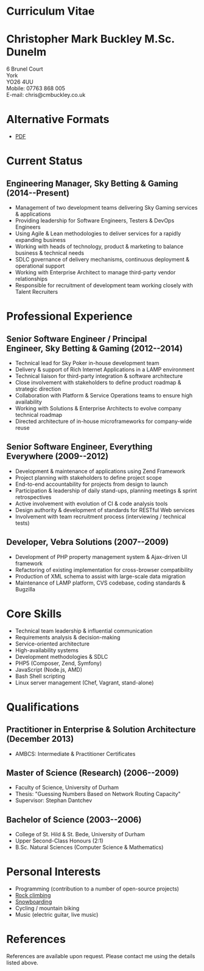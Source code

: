 # Curriculum Vitae 

# Christopher Mark Buckley M.Sc. Dunelm

6 Brunel Court\
York\
YO26 4UU\
Mobile: 07763 868 005\
E-mail: chris\@cmbuckley.co.uk

# Alternative Formats

-   [PDF](http://cmbuckley.co.uk/files/2012/04/cv.pdf)

# Current Status

## Engineering Manager, Sky Betting & Gaming (2014--Present)

-   Management of two development teams delivering Sky Gaming services &
    applications
-   Providing leadership for Software Engineers, Testers & DevOps
    Engineers
-   Using Agile & Lean methodologies to deliver services for a rapidly
    expanding business
-   Working with heads of technology, product & marketing to balance
    business & technical needs
-   SDLC governance of delivery mechanisms, continuous deployment &
    operational support
-   Working with Enterprise Architect to manage third-party vendor
    relationships
-   Responsible for recruitment of development team working closely with
    Talent Recruiters

# Professional Experience

## Senior Software Engineer / Principal Engineer, Sky Betting & Gaming (2012--2014)

-   Technical lead for Sky Poker in-house development team
-   Delivery & support of Rich Internet Applications in a LAMP
    environment
-   Technical liaison for third-party integration & software
    architecture
-   Close involvement with stakeholders to define product roadmap &
    strategic direction
-   Collaboration with Platform & Service Operations teams to ensure
    high availability
-   Working with Solutions & Enterprise Architects to evolve company
    technical roadmap
-   Directed architecture of in-house microframeworks for company-wide
    reuse

## Senior Software Engineer, Everything Everywhere (2009--2012)

-   Development & maintenance of applications using Zend Framework
-   Project planning with stakeholders to define project scope
-   End-to-end accountability for projects from design to launch
-   Participation & leadership of daily stand-ups, planning meetings &
    sprint retrospectives
-   Active involvement with evolution of CI & code analysis tools
-   Design authority & development of standards for RESTful Web services
-   Involvement with team recruitment process (interviewing / technical
    tests)

## Developer, Vebra Solutions (2007--2009)

-   Development of PHP property management system & Ajax-driven UI
    framework
-   Refactoring of existing implementation for cross-browser
    compatibility
-   Production of XML schema to assist with large-scale data migration
-   Maintenance of LAMP platform, CVS codebase, coding standards &
    Bugzilla

# Core Skills

-   Technical team leadership & influential communication
-   Requirements analysis & decision-making
-   Service-oriented architecture
-   High-availability systems
-   Development methodologies & SDLC
-   PHP5 (Composer, Zend, Symfony)
-   JavaScript (Node.js, AMD)
-   Bash Shell scripting
-   Linux server management (Chef, Vagrant, stand-alone)

# Qualifications

## Practitioner in Enterprise & Solution Architecture (December 2013)

-   AMBCS: Intermediate & Practitioner Certificates

## Master of Science (Research) (2006--2009)

-   Faculty of Science, University of Durham
-   Thesis: "Guessing Numbers Based on Network Routing Capacity"
-   Supervisor: Stephan Dantchev

## Bachelor of Science (2003--2006)

-   College of St. Hild & St. Bede, University of Durham
-   Upper Second-Class Honours (2:1)
-   B.Sc. Natural Sciences (Computer Science & Mathematics)

# Personal Interests

-   Programming (contribution to a number of open-source projects)
-   [Rock
    climbing](http://cmbuckley.co.uk/interests/climbing/ "Climbing")
-   [Snowboarding](http://cmbuckley.co.uk/interests/snowboarding/ "Snowboarding")
-   Cycling / mountain biking
-   Music (electric guitar, live music)

# References

References are available upon request. Please contact me using the
details listed above.
